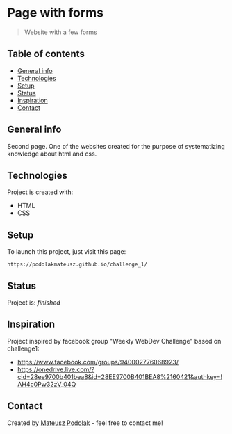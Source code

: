 # Page with forms
> Website with a few forms

## Table of contents
* [General info](#general-info)
* [Technologies](#technologies)
* [Setup](#setup)
* [Status](#status)
* [Inspiration](#inspiration)
* [Contact](#contact)

## General info
Second page. One of the websites created for the purpose of systematizing knowledge about html and css.

## Technologies
Project is created with:
* HTML
* CSS
	
## Setup
To launch this project, just visit this page:

```
https://podolakmateusz.github.io/challenge_1/
```

## Status
Project is: _finished_

## Inspiration 
Project inspired by facebook group "Weekly WebDev Challenge" based on challenge1:

* https://www.facebook.com/groups/940002776068923/
* https://onedrive.live.com/?cid=28ee9700b401bea8&id=28EE9700B401BEA8%2160421&authkey=!AH4c0Pw32zV_04Q

## Contact
Created by [Mateusz Podolak](https://www.linkedin.com/in/mateusz-podolak) - feel free to contact me!


